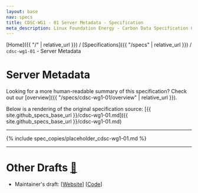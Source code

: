 ```yaml
---
layout: base
nav: specs
title: CDSC-WG1 - 01 Server Metadata - Specification
meta_description: Linux Foundation Energy - Carbon Data Specification Consortium (CDSC) - Customer DataWorking Group (WG1) - Specifications - cdsc-wg1-01 - Server Metadata
---
```

[Home]({{ "/" | relative_url }}) / [Specifications]({{ "/specs" | relative_url }}) / `cdsc-wg1-01` - Server Metadata

# Server Metadata

Looking for a more human-readable summary of this specification? Check out our [overview]({{ "/specs/cdsc-wg1-01/overview" | relative_url }}).

Below is a rendering of the original specification source: [{{ site.github_specs_base_url }}/cdsc-wg1-01.md]({{ site.github_specs_base_url }}/cdsc-wg1-01.md)

---

{% include spec_copies/placeholder_cdsc-wg1-01.md %}

---

# Other Drafts <a id="other-drafts" href="#other-drafts" class="permalink">🔗</a>

* Maintainer's draft: [[Website](https://daniel-utilityapi.github.io/Customer-Data/specs/cdsc-wg1-01)] [[Code](https://github.com/daniel-utilityapi/Customer-Data/blob/main/specifications/cdsc-wg1-01.md)]
